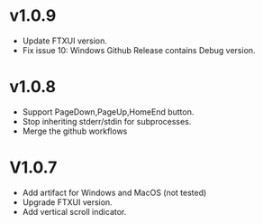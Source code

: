 # v1.0.9
- Update FTXUI version.
- Fix issue 10: Windows Github Release contains Debug version.

# v1.0.8
- Support PageDown,PageUp,HomeEnd button.
- Stop inheriting stderr/stdin for subprocesses.
- Merge the github workflows

# V1.0.7
- Add artifact for Windows and MacOS (not tested)
- Upgrade FTXUI version.
- Add vertical scroll indicator.
